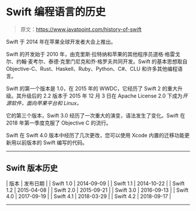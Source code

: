 # Swift 编程语言的历史

> 原文：<https://www.javatpoint.com/history-of-swift>

Swift 于 2014 年在苹果全球开发者大会上推出。

Swift 的开发始于 2010 年，由克里斯·拉特纳和苹果的其他程序员道格·格雷戈尔、约翰·麦考尔、泰德·克里门尼克和乔·格罗夫共同开发。Swift 的基本思想取自 Objective-C、Rust、Haskell、Ruby、Python、C#、CLU 和许多其他编程语言。

Swift 的第一个版本是 1.0，在 2015 年的 WWDC，它经历了 Swift 2 的重大升级。其升级后的 2.2 版本于 2015 年 12 月 3 日在 Apache License 2.0 下成为*开源软件，面向苹果平台和 Linux。*

它的第三个版本，Swift 3.0 经历了一次重大的演变，语法发生了变化。Swift 在 2018 年第一季度克服了 Objective C 的流行。

Swift 在 Swift 4.0 版本中经历了几次更改，您可以使用 Xcode 内置的迁移功能更新用以前版本的 Swift 编写的代码。

* * *

## Swift 版本历史

| 版本 | 发布日期 |
| Swift 1.0 | 2014-09-09 |
| Swift 1.1 | 2014-10-22 |
| Swift 1.2 | 2015-04-08 |
| Swift 2.0 | 2015-09-21 |
| Swift 3.0 | 2016-09-13 |
| Swift 4.0 | 2017-09-19 |
| Swift 4.1 | 2018-03-29 |
| Swift 4.2 | 2018-09-17 |

* * *